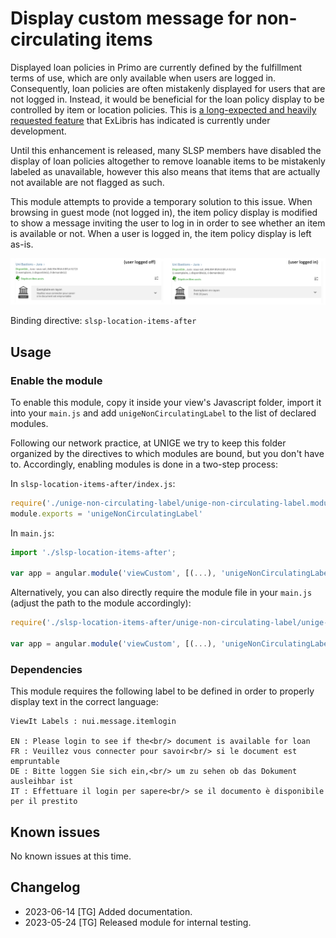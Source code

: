 # Display custom message for non-circulating items

Displayed loan policies in Primo are currently defined by the fulfillment terms of use, which are only available when users are logged in.
Consequently, loan policies are often mistakenly displayed for users that are not logged in. Instead, it would be beneficial for the loan
policy display to be controlled by item or location policies. 
This is [a long-expected and heavily requested feature](https://ideas.exlibrisgroup.com/forums/308176-primo/suggestions/36317461-display-item-policy-in-item-record)
that ExLibris has indicated is currently under development.

Until this enhancement is released, many SLSP members have disabled the display of loan policies altogether to remove loanable items to be
mistakenly labeled as unavailable, however this also means that items that are actually not available are not flagged as such.

This module attempts to provide a temporary solution to this issue. When browsing in guest mode (not logged in), the item policy display is modified to show a message
inviting the user to log in in order to see whether an item is available or not. When a user is logged in, the item policy display is left as-is.

![Screenshot of the Primo catalogue showing a different message next to an item depending whether the user is logged in or not.](unige-non-circulating-label-display.png)

Binding directive: `slsp-location-items-after`

## Usage

### Enable the module

To enable this module, copy it inside your view's Javascript folder, import it into your `main.js` and add `unigeNonCirculatingLabel` to the list of 
declared modules.

Following our network practice, at UNIGE we try to keep this folder organized by the directives to which modules are bound, but you don't have to.
Accordingly, enabling modules is done in a two-step process:

In `slsp-location-items-after/index.js`:

```JavaScript
require('./unige-non-circulating-label/unige-non-circulating-label.module.js')
module.exports = 'unigeNonCirculatingLabel'

```

In `main.js`:

```JavaScript
import './slsp-location-items-after';

var app = angular.module('viewCustom', [(...), 'unigeNonCirculatingLabel']);

```

Alternatively, you can also directly require the module file in your `main.js` (adjust the path to the module accordingly):

```JavaScript
require('./slsp-location-items-after/unige-non-circulating-label/unige-non-circulating-label.module.js')

var app = angular.module('viewCustom', [(...), 'unigeNonCirculatingLabel']);

```

### Dependencies

This module requires the following label to be defined in order to properly display text in the correct language:

```
ViewIt Labels : nui.message.itemlogin

EN : Please login to see if the<br/> document is available for loan
FR : Veuillez vous connecter pour savoir<br/> si le document est empruntable
DE : Bitte loggen Sie sich ein,<br/> um zu sehen ob das Dokument ausleihbar ist
IT : Effettuare il login per sapere<br/> se il documento è disponibile per il prestito

```

## Known issues

No known issues at this time.

## Changelog

* 2023-06-14 [TG] Added documentation.
* 2023-05-24 [TG] Released module for internal testing.
